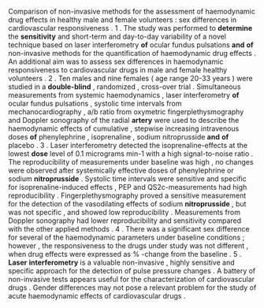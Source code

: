 Comparison of non-invasive methods for the assessment of haemodynamic drug effects in healthy male and female volunteers : sex differences in cardiovascular responsiveness . 1 . The study was performed to **determine** the **sensitivity** and short-term and day-to-day variability of a novel technique based on laser interferometry **of** ocular fundus pulsations **and** **of** non-invasive methods for the quantification of haemodynamic drug effects . An additional aim was to assess sex differences in haemodynamic responsiveness to cardiovascular drugs in male and female healthy volunteers . 2 . Ten males and nine females ( age range 20-33 years ) were studied in a **double-blind** , randomized , cross-over trial . Simultaneous measurements from systemic haemodynamics , laser interferometry **of** ocular fundus pulsations , systolic time intervals from mechanocardiography , a/b ratio from oxymetric fingerplethysmography and Doppler sonography of the radial **artery** were used to describe the haemodynamic effects of cumulative , stepwise increasing intravenous doses **of** phenylephrine , isoprenaline , sodium nitroprusside **and** **of** placebo . 3 . Laser interferometry detected the isoprenaline-effects at the lowest **dose** level of 0.1 micrograms min-1 with a high signal-to-noise ratio . The reproducibility of measurements under baseline was high , no changes were observed after systemically effective doses of phenylephrine or sodium **nitroprusside** . Systolic time intervals were sensitive and specific for isoprenaline-induced effects , PEP and QS2c-measurements had high reproducibility . Fingerplethysmography proved a sensitive measurement for the detection of the vasodilating effects of sodium **nitroprusside** , but was not specific , and showed low reproducibility . Measurements from Doppler sonography had lower reproducibility and sensitivity compared with the other applied methods . 4 . There was a significant sex difference for several of the haemodynamic parameters under baseline conditions ; however , the responsiveness to the drugs under study was not different , when drug effects were expressed as % -change from the baseline . 5 . **Laser** **interferometry** is a valuable non-invasive , highly sensitive and specific approach for the detection of pulse pressure changes . A battery of non-invasive tests appears useful for the characterization of cardiovascular drugs . Gender differences may not pose a relevant problem for the study of acute haemodynamic effects of cardiovascular drugs . 